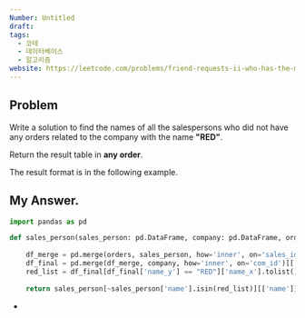 ```yaml
---
Number: Untitled
draft: 
tags:
  - 코테
  - 데이터베이스
  - 알고리즘
website: https://leetcode.com/problems/friend-requests-ii-who-has-the-most-friends/
---
```

## Problem

Write a solution to find the names of all the salespersons who did not have any orders related to the company with the name **"RED"**.

Return the result table in **any order**.

The result format is in the following example.


## My Answer.
```python
import pandas as pd

def sales_person(sales_person: pd.DataFrame, company: pd.DataFrame, orders: pd.DataFrame) -> pd.DataFrame:
	
	df_merge = pd.merge(orders, sales_person, how='inner', on='sales_id')
	df_final = pd.merge(df_merge, company, how='inner', on='com_id')[['name_x', 'name_y']]
	red_list = df_final[df_final['name_y'] == "RED"]['name_x'].tolist()
	
	return sales_person[~sales_person['name'].isin(red_list)][['name']]
```
-
